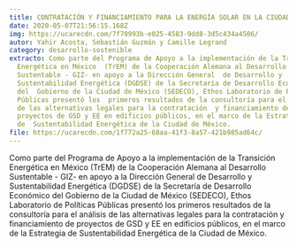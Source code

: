 ```yaml
---
title: CONTRATACIÓN Y FINANCIAMIENTO PARA LA ENERGÍA SOLAR EN LA CIUDAD DE MÉXICO
date: 2020-05-07T21:56:15.168Z
img: https://ucarecdn.com/7f70993b-e025-4583-9dd8-3d5c434a4506/
autor: Yahir Acosta, Sebastián Guzmán y Camille Legrand
category: desarrollo-sostenible
extracto: Como parte del Programa de Apoyo a la implementación de la Transición
  Energética en México  (TrEM) de la Cooperación Alemana al Desarrollo
  Sustentable - GIZ- en apoyo a la Dirección General  de Desarrollo y
  Sustentabilidad Energética (DGDSE) de la Secretaría de Desarrollo Económico
  del  Gobierno de la Ciudad de México (SEDECO), Ethos Laboratorio de Políticas
  Públicas presentó los  primeros resultados de la consultoría para el análisis
  de las alternativas legales para la contratación  y financiamiento de
  proyectos de GSD y EE en edificios públicos, en el marco de la Estrategia
  de  Sustentabilidad Energética de la Ciudad de México.
file: https://ucarecdn.com/1f772a25-68aa-41f3-8a57-421b985ad64c/
---
```

<!--StartFragment-->

Como parte del Programa de Apoyo a la implementación de la Transición Energética en México (TrEM) de la Cooperación Alemana al Desarrollo Sustentable - GIZ- en apoyo a la Dirección General de Desarrollo y Sustentabilidad Energética (DGDSE) de la Secretaría de Desarrollo Económico del Gobierno de la Ciudad de México (SEDECO), Ethos Laboratorio de Políticas Públicas presentó los primeros resultados de la consultoría para el análisis de las alternativas legales para la contratación y financiamiento de proyectos de GSD y EE en edificios públicos, en el marco de la Estrategia de Sustentabilidad Energética de la Ciudad de México.

<!--EndFragment-->
